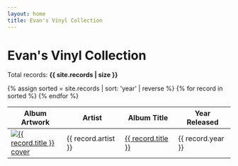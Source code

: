 ```yaml
---
layout: home
title: Evan's Vinyl Collection
---
```


<!-- Bootstrap CSS for GitHub Pages compatibility -->
<link href="https://cdn.jsdelivr.net/npm/bootstrap@5.3.2/dist/css/bootstrap.min.css" rel="stylesheet">

<div class="container mt-4">
  <h1 class="mb-3">Evan's Vinyl Collection</h1>
  <p class="lead">Total records: <strong>{{ site.records | size }}</strong></p>
  <div class="table-responsive">
    <table class="table align-middle table-bordered table-hover">
      <thead class="table-light">
        <tr>
          <th scope="col">Album Artwork</th>
          <th scope="col">Artist</th>
          <th scope="col">Album Title</th>
          <th scope="col">Year Released</th>
        </tr>
      </thead>
      <tbody>
        {% assign sorted = site.records | sort: 'year' | reverse %}
        {% for record in sorted %}
        <tr>
          <td style="width:110px;">
            <a href="{{ record.url }}">
              <img src="{{ record.cover }}" alt="{{ record.title }} cover" class="img-fluid rounded shadow-sm" style="max-width:100px;">
            </a>
          </td>
          <td>{{ record.artist }}</td>
          <td>
            <a href="{{ record.url }}">
              {{ record.title }}
            </a>
          </td>
          <td>{{ record.year }}</td>
        </tr>
        {% endfor %}
      </tbody>
    </table>
  </div>
</div>

